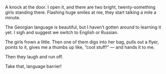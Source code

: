 ﻿A knock at the door. I open it, and there are two bright, twenty-something girls standing there. Flashing huge smiles at me, they start talking a mile a minute.

The Georgian language is beautiful, but I haven’t gotten around to learning it yet. I sigh and suggest we switch to English or Russian.

The girls frown a little. Then one of them digs into her bag, pulls out a flyer, points to it, gives me a thumbs up like, “cool stuff!” — and hands it to me. 

Then they laugh and run off.

Take that, language barrier!